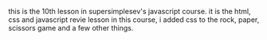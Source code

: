 this is the 10th lesson in supersimplesev's javascript course.
it is the html, css and javascript revie lesson
in this course, i added css to the rock, paper, scissors game and a few other things.
